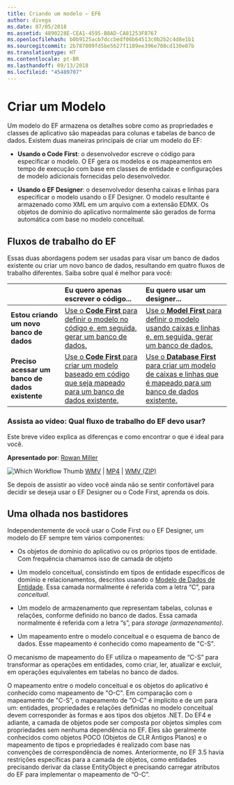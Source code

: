 ```yaml
---
title: Criando um modelo – EF6
author: divega
ms.date: 07/05/2018
ms.assetid: 4890228E-CEA1-4595-B8AD-CA81253F8767
ms.openlocfilehash: b0b9125acb7dccbedf06b64513c0b2b2c4d8e1b1
ms.sourcegitcommit: 2b787009fd5be5627f1189ee396e708cd130e07b
ms.translationtype: HT
ms.contentlocale: pt-BR
ms.lasthandoff: 09/13/2018
ms.locfileid: "45489707"
---
```

# <a name="creating-a-model"></a>Criar um Modelo

Um modelo do EF armazena os detalhes sobre como as propriedades e classes de aplicativo são mapeadas para colunas e tabelas de banco de dados. Existem duas maneiras principais de criar um modelo do EF:

- **Usando o Code First**: o desenvolvedor escreve o código para especificar o modelo. O EF gera os modelos e os mapeamentos em tempo de execução com base em classes de entidade e configurações de modelo adicionais fornecidas pelo desenvolvedor.

- **Usando o EF Designer**: o desenvolvedor desenha caixas e linhas para especificar o modelo usando o EF Designer. O modelo resultante é armazenado como XML em um arquivo com a extensão EDMX. Os objetos de domínio do aplicativo normalmente são gerados de forma automática com base no modelo conceitual.

## <a name="ef-workflows"></a>Fluxos de trabalho do EF

Essas duas abordagens podem ser usadas para visar um banco de dados existente ou criar um novo banco de dados, resultando em quatro fluxos de trabalho diferentes.
Saiba sobre qual é melhor para você:  

|                                           | Eu quero apenas escrever o código...                                                                                                                   | Eu quero usar um designer...                                                                                                                        |
|:------------------------------------------|:-----------------------------------------------------------------------------------------------------------------------------------------------|:---------------------------------------------------------------------------------------------------------------------------------------------------|
| **Estou criando um novo banco de dados**          | [Use o **Code First** para definir o modelo no código e, em seguida, gerar um banco de dados.](~/ef6/modeling/code-first/workflows/new-database.md)           | [Use o **Model First** para definir o modelo usando caixas e linhas e, em seguida, gerar um banco de dados.](~/ef6/modeling/designer/workflows/model-first.md)   |
| **Preciso acessar um banco de dados existente** | [Use o **Code First** para criar um modelo baseado em código que seja mapeado para um banco de dados existente.](~/ef6/modeling/code-first/workflows/existing-database.md) | [Use o **Database First** para criar um modelo de caixas e linhas que é mapeado para um banco de dados existente.](~/ef6/modeling/designer/workflows/database-first.md) |

### <a name="watch-the-video-what-ef-workflow-should-i-use"></a>Assista ao vídeo: Qual fluxo de trabalho do EF devo usar?

Este breve vídeo explica as diferenças e como encontrar o que é ideal para você.

**Apresentado por**: [Rowan Miller](http://romiller.com/)

![Which Workflow Thumb](../media/whichworkflow-thumb.png) [WMV](http://download.microsoft.com/download/8/F/8/8F81F4CD-3678-4229-8D79-0C63FFA3C595/HDI_ITPro_Technet_winvideo_ChoseYourWorkflow.wmv) | [MP4](http://download.microsoft.com/download/8/F/8/8F81F4CD-3678-4229-8D79-0C63FFA3C595/HDI_ITPro_Technet_mp4video_ChoseYourWorkflow.m4v) | [WMV (ZIP)](http://download.microsoft.com/download/8/F/8/8F81F4CD-3678-4229-8D79-0C63FFA3C595/HDI_ITPro_Technet_winvideo_ChoseYourWorkflow.zip)

Se depois de assistir ao vídeo você ainda não se sentir confortável para decidir se deseja usar o EF Designer ou o Code First, aprenda os dois.

## <a name="a-look-under-the-hood"></a>Uma olhada nos bastidores

Independentemente de você usar o Code First ou o EF Designer, um modelo do EF sempre tem vários componentes:

- Os objetos de domínio do aplicativo ou os próprios tipos de entidade. Com frequência chamamos isso de camada de objeto

- Um modelo conceitual, consistindo em tipos de entidade específicos de domínio e relacionamentos, descritos usando o [Modelo de Dados de Entidade](~/ef6/resources/glossary.md#entity-data-model). Essa camada normalmente é referida com a letra “C”, para _conceitual_.

- Um modelo de armazenamento que representam tabelas, colunas e relações, conforme definido no banco de dados. Essa camada normalmente é referida com a letra “s”, para _storage (armazenamento)_.  

- Um mapeamento entre o modelo conceitual e o esquema de banco de dados. Esse mapeamento é conhecido como mapeamento de "C-S".

O mecanismo de mapeamento do EF utiliza o mapeamento de “C-S” para transformar as operações em entidades, como criar, ler, atualizar e excluir, em operações equivalentes em tabelas no banco de dados.

O mapeamento entre o modelo conceitual e os objetos do aplicativo é conhecido como mapeamento de "O-C". Em comparação com o mapeamento de "C-S", o mapeamento de "O-C" é implícito e de um para um: entidades, propriedades e relações definidas no modelo conceitual devem corresponder às formas e aos tipos dos objetos .NET. Do EF4 e adiante, a camada de objetos pode ser composta por objetos simples com propriedades sem nenhuma dependência no EF. Eles são geralmente conhecidos como objetos POCO (Objetos de CLR Antigos Planos) e o mapeamento de tipos e propriedades é realizado com base nas convenções de correspondência de nomes. Anteriormente, no EF 3.5 havia restrições específicas para a camada de objetos, como entidades precisando derivar da classe EntityObject e precisando carregar atributos do EF para implementar o mapeamento de “O-C”.
